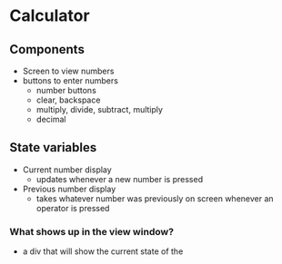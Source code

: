 # Calculator

## Components
- Screen to view numbers
- buttons to enter numbers
    - number buttons
    - clear, backspace
    - multiply, divide, subtract, multiply
    - decimal

## State variables
- Current number display
    - updates whenever a new number is pressed
- Previous number display
    - takes whatever number was previously on screen whenever an operator is pressed
    

### What shows up in the view window?
- a div that will show the current state of the 
